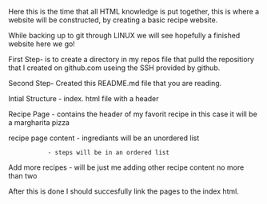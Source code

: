 Here this is the time that all HTML knowledge is put together, this is where a 
website will be constructed, by creating a basic recipe website.

While backing up to git through LINUX we will see hopefully a finished website here we go!

First Step- is to create a directory in my repos file that pulld the repositiory that I created on github.com useing the SSH provided by github.

Second Step- Created this README.md file that you are reading.

Intial Structure - index. html file with a header 

Recipe Page - contains the header of my favorit recipe in this case it will be a margharita pizza 

recipe page content - ingrediants will be an unordered list

	           - steps will be in an ordered list 

Add more recipes - will be just me adding other recipe content no more than two

After this is done I should succesfully link the pages to the index html.
